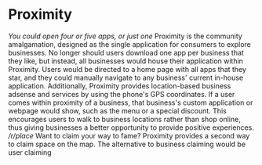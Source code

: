 # Proximity
_You could open four or five apps, or just one_
Proximity is the community amalgamation, designed as the single application for consumers to explore businesses.  No longer should users download one app per business that they like, but instead, all businesses would house their application within Proximity.  Users would be directed to a home page with all apps that they star, and they could manually navigate to any business' current in-house application.  Additionally, Proximity provides location-based business adsense and services by using the phone's GPS coordinates.  If a user comes within proximity of a business, that business's custom application or webpage would show, such as the menu or a special discount.  This encourages users to walk to business locations rather than shop online, thus giving businesses a better opportunity to provide positive experiences.  
 _/r/place_
 Want to claim your way to fame?  Proximity provides a second way to claim space on the map.  The alternative to business claiming would be user claiming 
